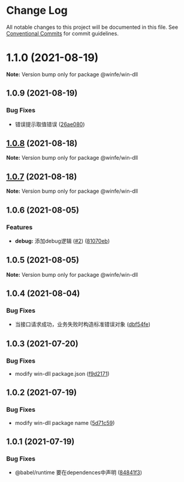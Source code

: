 # Change Log

All notable changes to this project will be documented in this file.
See [Conventional Commits](https://conventionalcommits.org) for commit guidelines.

# 1.1.0 (2021-08-19)

**Note:** Version bump only for package @winfe/win-dll





## 1.0.9 (2021-08-19)


### Bug Fixes

* 错误提示取值错误 ([26ae080](https://github.com/cool-fe/winfe/commit/26ae0804924b7d2c54f49097dde9726d2f039bd6))





## [1.0.8](https://github.com/cool-fe/winfe/compare/@winfe/win-dll@1.0.6...@winfe/win-dll@1.0.8) (2021-08-18)

**Note:** Version bump only for package @winfe/win-dll





## [1.0.7](https://github.com/cool-fe/winfe/compare/@winfe/win-dll@1.0.6...@winfe/win-dll@1.0.7) (2021-08-18)

**Note:** Version bump only for package @winfe/win-dll





## 1.0.6 (2021-08-05)


### Features

* **debug:** 添加debug逻辑 ([#2](https://github.com/cool-fe/winfe/issues/2)) ([81070eb](https://github.com/cool-fe/winfe/commit/81070ebeb0775d38a7f33eb84df9ef75364c81ca))





## 1.0.5 (2021-08-05)

**Note:** Version bump only for package @winfe/win-dll





## 1.0.4 (2021-08-04)


### Bug Fixes

* 当接口请求成功，业务失败时构造标准错误对象 ([dbf54fe](https://github.com/cool-fe/winfe/commit/dbf54fe333dd2a975498ae9537af3e3984c08380))





## 1.0.3 (2021-07-20)


### Bug Fixes

* modify win-dll package.json ([f9d2171](https://github.com/cool-fe/winfe/commit/f9d21715b28789fd0b9fe26f4be310498881a102))





## 1.0.2 (2021-07-19)


### Bug Fixes

* modify win-dll package name ([5d71c59](https://github.com/cool-fe/winfe/commit/5d71c593cb6ac3ac3e642bff2de227fd3955b7ce))





## 1.0.1 (2021-07-19)


### Bug Fixes

* @babel/runtime 要在dependences中声明 ([84841f3](https://github.com/cool-fe/winfe/commit/84841f303af20bdc652815a05f5ee6cb45d3a06c))
